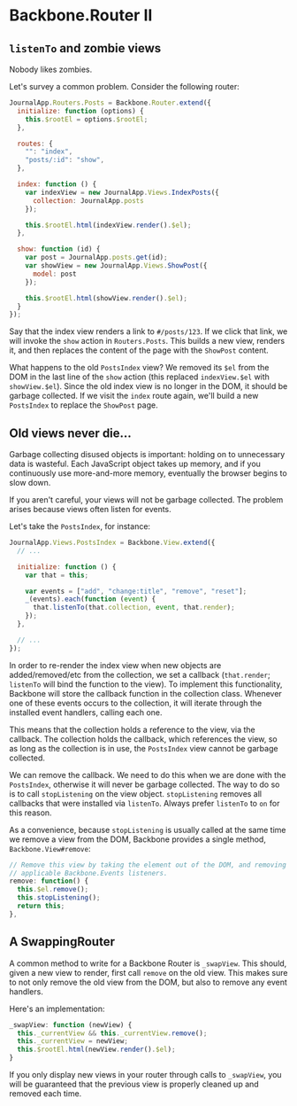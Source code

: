 # Backbone.Router II

## `listenTo` and zombie views

Nobody likes zombies.

Let's survey a common problem. Consider the following router:

```javascript
JournalApp.Routers.Posts = Backbone.Router.extend({
  initialize: function (options) {
    this.$rootEl = options.$rootEl;
  },

  routes: {
    "": "index",
    "posts/:id": "show",
  },

  index: function () {
    var indexView = new JournalApp.Views.IndexPosts({
      collection: JournalApp.posts
    });

    this.$rootEl.html(indexView.render().$el);
  },

  show: function (id) {
    var post = JournalApp.posts.get(id);
    var showView = new JournalApp.Views.ShowPost({
      model: post
    });

    this.$rootEl.html(showView.render().$el);
  }
});
```

Say that the index view renders a link to `#/posts/123`. If we click
that link, we will invoke the `show` action in `Routers.Posts`. This
builds a new view, renders it, and then replaces the content of the
page with the `ShowPost` content.

What happens to the old `PostsIndex` view? We removed its `$el` from
the DOM in the last line of the `show` action (this replaced
`indexView.$el` with `showView.$el`). Since the old index view is no
longer in the DOM, it should be garbage collected. If we visit the
`index` route again, we'll build a new `PostsIndex` to replace the
`ShowPost` page.

## Old views never die...

Garbage collecting disused objects is important: holding on to
unnecessary data is wasteful. Each JavaScript object takes up memory,
and if you continuously use more-and-more memory, eventually the
browser begins to slow down.

If you aren't careful, your views will not be garbage collected. The
problem arises because views often listen for events.

Let's take the `PostsIndex`, for instance:

```javascript
JournalApp.Views.PostsIndex = Backbone.View.extend({
  // ...

  initialize: function () {
    var that = this;

    var events = ["add", "change:title", "remove", "reset"];
    _(events).each(function (event) {
      that.listenTo(that.collection, event, that.render);
    });
  },

  // ...
});
```

In order to re-render the index view when new objects are
added/removed/etc from the collection, we set a callback
(`that.render`; `listenTo` will bind the function to the view). To
implement this functionality, Backbone will store the callback
function in the collection class. Whenever one of these events occurs
to the collection, it will iterate through the installed event
handlers, calling each one.

This means that the collection holds a reference to the view, via the
callback. The collection holds the callback, which references the
view, so as long as the collection is in use, the `PostsIndex` view
cannot be garbage collected.

We can remove the callback. We need to do this when we are done with
the `PostsIndex`, otherwise it will never be garbage collected. The
way to do so is to call `stopListening` on the view
object. `stopListening` removes all callbacks that were installed via
`listenTo`. Always prefer `listenTo` to `on` for this reason.

As a convenience, because `stopListening` is usually called at the
same time we remove a view from the DOM, Backbone provides a single
method, `Backbone.View#remove`:

```javascript
// Remove this view by taking the element out of the DOM, and removing any
// applicable Backbone.Events listeners.
remove: function() {
  this.$el.remove();
  this.stopListening();
  return this;
},
```

## A SwappingRouter

A common method to write for a Backbone Router is `_swapView`. This
should, given a new view to render, first call `remove` on the old
view. This makes sure to not only remove the old view from the DOM,
but also to remove any event handlers.

Here's an implementation:

```javascript
_swapView: function (newView) {
  this._currentView && this._currentView.remove();
  this._currentView = newView;
  this.$rootEl.html(newView.render().$el);
}
```

If you only display new views in your router through calls to
`_swapView`, you will be guaranteed that the previous view is properly
cleaned up and removed each time.
